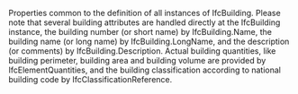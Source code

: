 ﻿Properties common to the definition of all instances of IfcBuilding. Please note that several building attributes are handled directly at the IfcBuilding instance, the building number (or short name) by IfcBuilding.Name, the building name (or long name) by IfcBuilding.LongName, and the description (or comments) by IfcBuilding.Description. Actual building quantities, like building perimeter, building area and building volume are provided by IfcElementQuantities, and the building classification according to national building code by IfcClassificationReference.